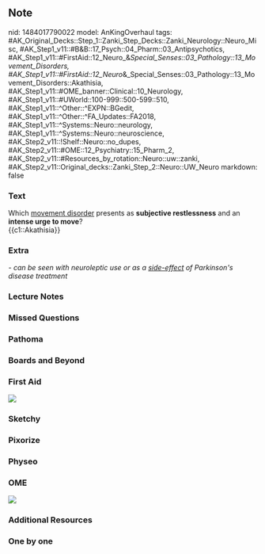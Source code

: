 ## Note
nid: 1484017790022
model: AnKingOverhaul
tags: #AK_Original_Decks::Step_1::Zanki_Step_Decks::Zanki_Neurology::Neuro_Misc, #AK_Step1_v11::#B&B::17_Psych::04_Pharm::03_Antipsychotics, #AK_Step1_v11::#FirstAid::12_Neuro_&_Special_Senses::03_Pathology::13_Movement_Disorders, #AK_Step1_v11::#FirstAid::12_Neuro_&_Special_Senses::03_Pathology::13_Movement_Disorders::Akathisia, #AK_Step1_v11::#OME_banner::Clinical::10_Neurology, #AK_Step1_v11::#UWorld::100-999::500-599::510, #AK_Step1_v11::^Other::^EXPN::BGedit, #AK_Step1_v11::^Other::^FA_Updates::FA2018, #AK_Step1_v11::^Systems::Neuro::neurology, #AK_Step1_v11::^Systems::Neuro::neuroscience, #AK_Step2_v11::!Shelf::Neuro::no_dupes, #AK_Step2_v11::#OME::12_Psychiatry::15_Pharm_2, #AK_Step2_v11::#Resources_by_rotation::Neuro::uw::zanki, #AK_Step2_v11::Original_decks::Zanki_Step_2::Neuro::UW_Neuro
markdown: false

### Text
<div>
  Which <u>movement disorder</u> presents as <b>subjective
  restlessness</b> and an <b>intense urge to move</b>?
</div>
<div>
  {{c1::Akathisia}}
</div>

### Extra
<i>- can be seen with neuroleptic use or as a <u>side-effect</u> of
Parkinson's disease treatment</i>

### Lecture Notes


### Missed Questions


### Pathoma


### Boards and Beyond


### First Aid
<img src="tmpXVZTzH.png">

### Sketchy


### Pixorize


### Physeo


### OME
<div class="ome-widget">
  <a href=
  "https://onlinemeded.org/spa/neurology?ref=anki"><img src="_OME_AnkiFlashcards_Topic_5.png"></a>
</div>

### Additional Resources


### One by one

